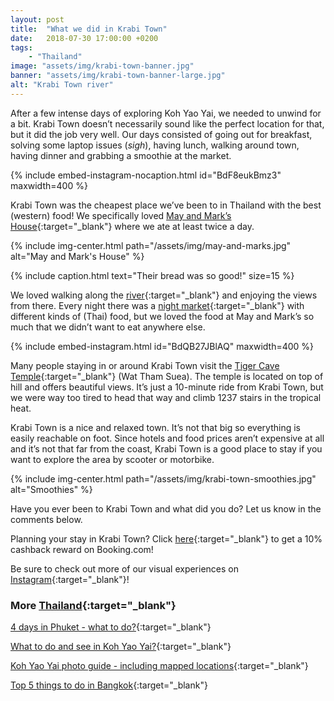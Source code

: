 ```yaml
---
layout: post
title:  "What we did in Krabi Town"
date:   2018-07-30 17:00:00 +0200
tags:
    - "Thailand"
image: "assets/img/krabi-town-banner.jpg"
banner: "assets/img/krabi-town-banner-large.jpg"
alt: "Krabi Town river"
---
```


After a few intense days of exploring Koh Yao Yai, we needed to unwind for a bit. Krabi Town doesn’t necessarily sound like the perfect location for that, but it did the job very well. Our days consisted of going out for breakfast, solving some laptop issues (*sigh*), having lunch, walking around town, having dinner and grabbing a smoothie at the market. 

{% include embed-instagram-nocaption.html id="BdF8eukBmz3" maxwidth=400 %}

Krabi Town was the cheapest place we’ve been to in Thailand with the best (western) food! We specifically loved [May and Mark’s House][may and mark's]{:target="_blank"} where we ate at least twice a day. 

{% include img-center.html path="/assets/img/may-and-marks.jpg" alt="May and Mark's House" %}

{% include caption.html text="Their bread was so good!" size=15 %}

We loved walking along the [river][Krabi river]{:target="_blank"} and enjoying the views from there. Every night there was a [night market][night market]{:target="_blank"} with different kinds of (Thai) food, but we loved the food at May and Mark’s so much that we didn’t want to eat anywhere else. 

{% include embed-instagram.html id="BdQB27JBlAQ" maxwidth=400 %}

Many people staying in or around Krabi Town visit the [Tiger Cave Temple][tiger cave temple]{:target="_blank"} (Wat Tham Suea). The temple is located on top of hill and offers beautiful views. It’s just a 10-minute ride from Krabi Town, but we were way too tired to head that way and climb 1237 stairs in the tropical heat. 

Krabi Town is a nice and relaxed town. It’s not that big so everything is easily reachable on foot. Since hotels and food prices aren’t expensive at all and it’s not that far from the coast, Krabi Town is a good place to stay if you want to explore the area by scooter or motorbike. 

{% include img-center.html path="/assets/img/krabi-town-smoothies.jpg" alt="Smoothies" %}

Have you ever been to Krabi Town and what did you do? Let us know in the comments below.

Planning your stay in Krabi Town? Click [here][booking.com]{:target="_blank"} to get a 10% cashback reward on Booking.com! 

Be sure to check out more of our visual experiences on [Instagram][instagram]{:target="_blank"}!

### More [Thailand][thailand]{:target="_blank"}

[4 days in Phuket - what to do?][phuket]{:target="_blank"}

[What to do and see in Koh Yao Yai?][koh yao yai]{:target="_blank"}

[Koh Yao Yai photo guide - including mapped locations][koh yao yai photo]{:target="_blank"}

[Top 5 things to do in Bangkok][bangkok]{:target="_blank"}

[thailand]: https://kipamojo.world/tags.html#thailand
[phuket]: https://kipamojo.world/2018/07/26/4-days-in-Phuket-what-to-do.html
[koh yao yai]: https://kipamojo.world/2018/07/27/What-to-do-and-see-in-Koh-Yao-Yai.html
[koh yao yai photo]: https://kipamojo.world/2018/07/28/Koh-Yoa-Yai-photo-guide.html
[bangkok]: https://kipamojo.world/2018/08/07/Top-5-things-to-do-in-Bangkok.html

[instagram]: https://instagram.com/kipamojo
[booking.com]: https://www.booking.com/s/11_6/joop9916
[may and mark's]: https://www.google.nl/maps/place/May+and+Mark's+House/@8.0651014,98.9138761,17z/data=!3m1!4b1!4m7!3m6!1s0x305194997340395d:0xee97a1bfe6a4c8de!5m1!1s2018-07-30!8m2!3d8.0650961!4d98.9160648
[Krabi river]: https://www.google.nl/maps/place/Chao+Fah+Park+Pier/@8.062794,98.9198917,17z/data=!4m16!1m8!3m7!1s0x305194997340395d:0xee97a1bfe6a4c8de!2sMay+and+Mark's+House!5m1!1s2018-07-30!8m2!3d8.0650961!4d98.9160648!3m6!1s0x3051949eca045e31:0xd48a7901ec7c246b!5m1!1s2018-07-30!8m2!3d8.0630286!4d98.9193012
[night market]: https://www.google.nl/maps/place/Vicar+Night+Market/@8.0661743,98.9153486,20z/data=!4m16!1m8!3m7!1s0x305194997340395d:0xee97a1bfe6a4c8de!2sMay+and+Mark's+House!5m1!1s2018-07-30!8m2!3d8.0650961!4d98.9160648!3m6!1s0x3051949a566063c7:0xdd72d68cc8b0ebc1!5m1!1s2018-07-30!8m2!3d8.0664053!4d98.9158284
[tiger cave temple]: https://www.google.nl/maps/place/Tiger+Cave+Temple,+Krabi/@8.1252192,98.9223378,17z/data=!3m1!4b1!4m7!3m6!1s0x305196aad2b5633b:0x54b73c818ba88811!5m1!1s2018-07-30!8m2!3d8.1252139!4d98.9245265
